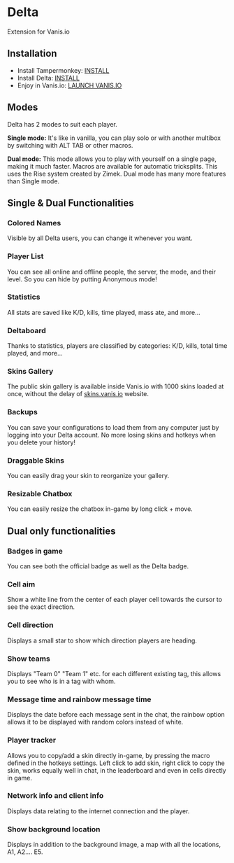 # Delta

Extension for Vanis.io

## Installation

- Install Tampermonkey: [INSTALL](https://www.tampermonkey.net)
- Install Delta: [INSTALL](https//deltavanis.eu/install/script.user.js)
- Enjoy in Vanis.io: [LAUNCH VANIS.IO](https//vanis.io)

## Modes

Delta has 2 modes to suit each player.

**Single mode:** It's like in vanilla, you can play solo or with another multibox by switching with ALT TAB or other macros.

**Dual mode:** This mode allows you to play with yourself on a single page, making it much faster. Macros are available for automatic tricksplits. This uses the Rise system created by Zimek. Dual mode has many more features than Single mode.

## Single & Dual Functionalities

### Colored Names

Visible by all Delta users, you can change it whenever you want.

### Player List

You can see all online and offline people, the server, the mode, and their level. So you can hide by putting Anonymous mode!

### Statistics

All stats are saved like K/D, kills, time played, mass ate, and more...

### Deltaboard

Thanks to statistics, players are classified by categories: K/D, kills, total time played, and more...

### Skins Gallery

The public skin gallery is available inside Vanis.io with 1000 skins loaded at once, without the delay of [skins.vanis.io](https://skins.vanis.io) website.

### Backups

You can save your configurations to load them from any computer just by logging into your Delta account. No more losing skins and hotkeys when you delete your history!

### Draggable Skins

You can easily drag your skin to reorganize your gallery.

### Resizable Chatbox

You can easily resize the chatbox in-game by long click + move.

## Dual only functionalities

### Badges in game

You can see both the official badge as well as the Delta badge.

### Cell aim

Show a white line from the center of each player cell towards the cursor to see the exact direction.

### Cell direction

Displays a small star to show which direction players are heading.

### Show teams

Displays "Team 0" "Team 1" etc. for each different existing tag, this allows you to see who is in a tag with whom.

### Message time and rainbow message time

Displays the date before each message sent in the chat, the rainbow option allows it to be displayed with random colors instead of white.

### Player tracker

Allows you to copy/add a skin directly in-game, by pressing the macro defined in the hotkeys settings.
Left click to add skin, right click to copy the skin, works equally well in chat, in the leaderboard and even in cells directly in game.

### Network info and client info

Displays data relating to the internet connection and the player.

### Show background location

Displays in addition to the background image, a map with all the locations, A1, A2.... E5.
